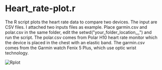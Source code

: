 # Heart_rate-plot.r

The R script plots the heart rate data to compare two devices. The input are CSV files. I attached two inputs files as example. Place garmin.csv and polar.csv in the same folder, edit the setwd("your_folder_location__") and run the script. The polar.csv comes from Polar H10 heart rate monitor which the device is placed in the chest with an elastic band. The garmin.csv comes from the Garmin watch Fenix 5 Plus, which use optic wrist technology.

![Rplot](https://user-images.githubusercontent.com/11890977/75213806-28aa6300-5740-11ea-8df4-b6295f358f1d.png)

